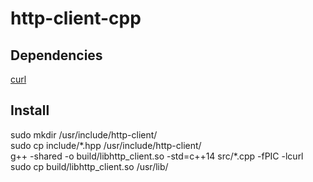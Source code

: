 # http-client-cpp

## Dependencies

<a href="https://github.com/curl/curl">curl</a>

## Install

sudo mkdir /usr/include/http-client/<br>
sudo cp include/\*.hpp /usr/include/http-client/<br>
g++ -shared -o build/libhttp_client.so -std=c++14 src/\*.cpp -fPIC -lcurl<br>
sudo cp build/libhttp_client.so /usr/lib/
